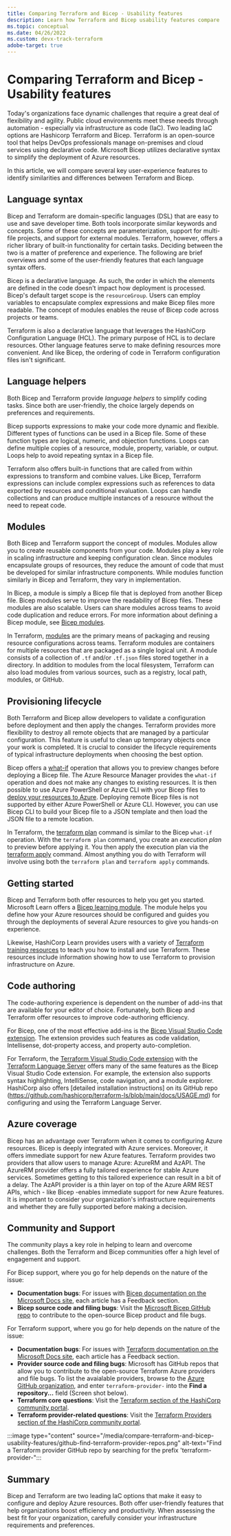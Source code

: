 ```yaml
---
title: Comparing Terraform and Bicep - Usability features
description: Learn how Terraform and Bicep usability features compare 
ms.topic: conceptual
ms.date: 04/26/2022
ms.custom: devx-track-terraform
adobe-target: true
---
```


# Comparing Terraform and Bicep - Usability features

Today's organizations face dynamic challenges that require a great deal of flexibility and agility. Public cloud environments meet these needs through automation - especially via infrastructure as code (IaC). Two leading IaC options are Hashicorp Terraform and Bicep. Terraform is an open-source tool that helps DevOps professionals manage on-premises and cloud services using declarative code. Microsoft Bicep utilizes declarative syntax to simplify the deployment of Azure resources.

In this article, we will compare several key user-experience features to identify similarities and differences between Terraform and Bicep.

## Language syntax

Bicep and Terraform are domain-specific languages (DSL) that are easy to use and save developer time. Both tools incorporate similar keywords and concepts. Some of these concepts are parameterization, support for multi-file projects, and support for external modules. Terraform, however, offers a richer library of built-in functionality for certain tasks. Deciding between the two is a matter of preference and experience. The following are brief overviews and some of the user-friendly features that each language syntax offers.

Bicep is a declarative language. As such, the order in which the elements are defined in the code doesn't impact how deployment is processed. Bicep's default target scope is the `resourceGroup`. Users can employ variables to encapsulate complex expressions and make Bicep files more readable. The concept of modules enables the reuse of Bicep code across projects or teams.

Terraform is also a declarative language that leverages the HashiCorp Configuration Language (HCL). The primary purpose of HCL is to declare resources. Other language features serve to make defining resources more convenient. And like Bicep, the ordering of code in Terraform configuration files isn't significant.

## Language helpers

Both Bicep and Terraform provide *language helpers* to simplify coding tasks. Since both are user-friendly, the choice largely depends on preferences and requirements.

Bicep supports expressions to make your code more dynamic and flexible. Different types of functions can be used in a Bicep file. Some of these function types are logical, numeric, and objection functions. Loops can define multiple copies of a resource, module, property, variable, or output. Loops help to avoid repeating syntax in a Bicep file.

Terraform also offers built-in functions that are called from within expressions to transform and combine values. Like Bicep, Terraform expressions can include complex expressions such as references to data exported by resources and conditional evaluation. Loops can handle collections and can produce multiple instances of a resource without the need to repeat code.

## Modules

Both Bicep and Terraform support the concept of modules. Modules allow you to create reusable components from your code. Modules play a key role in scaling infrastructure and keeping configuration clean. Since modules encapsulate groups of resources, they reduce the amount of code that must be developed for similar infrastructure components. While modules function similarly in Bicep and Terraform, they vary in implementation.

In Bicep, a module is simply a Bicep file that is deployed from another Bicep file. Bicep modules serve to improve the readability of Bicep files. These modules are also scalable. Users can share modules across teams to avoid code duplication and reduce errors. For more information about defining a Bicep module, see [Bicep modules](/azure/azure-resource-manager/bicep/modules).

In Terraform, [modules](https://www.terraform.io/language/modules) are the primary means of packaging and reusing resource configurations across teams. Terraform modules are containers for multiple resources that are packaged as a single logical unit. A module consists of a collection of `.tf` and/or `.tf.json` files stored together in a directory. In addition to modules from the local filesystem, Terraform can also load modules from various sources, such as a registry, local path, modules, or GitHub.

## Provisioning lifecycle

Both Terraform and Bicep allow developers to validate a configuration before deployment and then apply the changes. Terraform provides more flexibility to destroy all remote objects that are managed by a particular configuration. This feature is useful to clean up temporary objects once your work is completed. It is crucial to consider the lifecycle requirements of typical infrastructure deployments when choosing the best option.

Bicep offers a [what-if](/azure/azure-resource-manager/bicep/deploy-what-if?tabs=azure-powershell%2CCLI) operation that allows you to preview changes before deploying a Bicep file. The Azure Resource Manager provides the `what-if` operation and does not make any changes to existing resources. It is then possible to use Azure PowerShell or Azure CLI with your Bicep files to [deploy your resources to Azure](/azure/azure-resource-manager/bicep/deploy-powershell). Deploying remote Bicep files is not supported by either Azure PowerShell or Azure CLI. However, you can use Bicep CLI to build your Bicep file to a JSON template and then load the JSON file to a remote location.

In Terraform, the [terraform plan](https://www.terraform.io/cli/commands/plan) command is similar to the Bicep `what-if` operation. With the `terraform plan` command, you create an *execution plan* to preview before applying it. You then apply the execution plan via the [terraform apply](https://www.terraform.io/cli/commands/apply) command. Almost anything you do with Terraform will involve using both the `terraform plan` and `terraform apply` commands.

## Getting started

Bicep and Terraform both offer resources to help you get you started. Microsoft Learn offers a [Bicep learning module](/azure/azure-resource-manager/bicep/learn-bicep). The module helps you define how your Azure resources should be configured and guides you through the deployments of several Azure resources to give you hands-on experience.

Likewise, HashiCorp Learn provides users with a variety of [Terraform training resources](https://learn.hashicorp.com/tutorials/terraform/infrastructure-as-code?in=terraform/azure-get-started) to teach you how to install and use Terraform. These resources include information showing how to use Terraform to provision infrastructure on Azure.

## Code authoring

The code-authoring experience is dependent on the number of add-ins that are available for your editor of choice. Fortunately, both Bicep and Terraform offer resources to improve code-authoring efficiency.

For Bicep, one of the most effective add-ins is the [Bicep Visual Studio Code extension](https://marketplace.visualstudio.com/items?itemName=ms-azuretools.vscode-bicep). The extension provides such features as code validation, Intellisense, dot-property access, and property auto-completion.

For Terraform, the [Terraform Visual Studio Code extension](https://marketplace.visualstudio.com/items?itemName=HashiCorp.terraform) with the [Terraform Language Server](https://github.com/hashicorp/terraform-ls) offers many of the same features as the Bicep Visual Studio Code extension. For example, the extension also supports syntax highlighting, IntelliSense, code navigation, and a module explorer. HashiCorp also offers [detailed installation instructions] on its GitHub repo (https://github.com/hashicorp/terraform-ls/blob/main/docs/USAGE.md) for configuring and using the Terraform Language Server.

## Azure coverage

Bicep has an advantage over Terraform when it comes to configuring Azure resources. Bicep is deeply integrated with Azure services. Moreover, it offers immediate support for new Azure features. Terraform provides two providers that allow users to manage Azure: AzureRM and AzAPI. The AzureRM provider offers a fully tailored experience for stable Azure services. Sometimes getting to this tailored experience can result in a bit of a delay. The AzAPI provider is a thin layer on top of the Azure ARM REST APIs, which - like Bicep -enables immediate support for new Azure features. It is important to consider your organization's infrastructure requirements and whether they are fully supported before making a decision.

## Community and Support

The community plays a key role in helping to learn and overcome challenges. Both the Terraform and Bicep communities offer a high level of engagement and support.

For Bicep support, where you go for help depends on the nature of the issue:

- **Documentation bugs**: For issues with [Bicep documentation on the Microsoft Docs site](/azure/azure-resource-manager/bicep/), each article has a Feedback section.
- **Bicep source code and filing bugs**: Visit the [Microsoft Bicep GitHub repo](https://github.com/Azure/bicep) to contribute to the open-source Bicep product and file bugs.

For Terraform support, where you go for help depends on the nature of the issue:

- **Documentation bugs**: For issues with [Terraform documentation on the Microsoft Docs site](/azure/developer/terraform/), each article has a Feedback section.
- **Provider source code and filing bugs**: Microsoft has GitHub repos that allow you to contribute to the open-source Terraform Azure providers and file bugs. To list the avaialable providers, browse to the [Azure GitHub organization](https://github.com/Azure/), and enter `terraform-provider-` into the **Find a repository...** field (Screen shot below).
- **Terraform core questions**: Visit the [Terraform section of the HashiCorp community portal](https://discuss.hashicorp.com/c/terraform-core).
- **Terraform provider-related questions**: Visit the [Terraform Providers section of the HashiCorp community portal](https://discuss.hashicorp.com/c/terraform-providers).

:::image type="content" source="/media/compare-terraform-and-bicep-usability-features/github-find-terraform-provider-repos.png" alt-text="Find a Terraform provider GitHub repo by searching for the prefix 'terraform-provider-":::

## Summary

Bicep and Terraform are two leading IaC options that make it easy to configure and deploy Azure resources. Both offer user-friendly features that help organizations boost efficiency and productivity. When assessing the best fit for your organization, carefully consider your infrastructure requirements and preferences.
